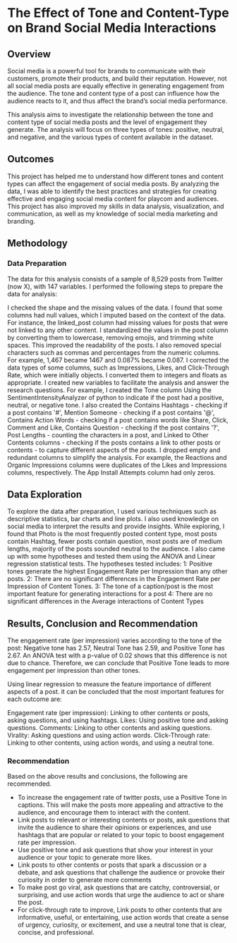 # The Effect of Tone and Content-Type on Brand Social Media Interactions
## Overview
Social media is a powerful tool for brands to communicate with their customers, promote their products, and build their reputation. However, not all social media posts are equally effective in generating engagement from the audience. The tone and content type of a post can influence how the audience reacts to it, and thus affect the brand’s social media performance.

This analysis aims to investigate the relationship between the tone and content type of social media posts and the level of engagement they generate. The analysis will focus on three types of tones: positive, neutral, and negative, and the various types of content available in the dataset.

## Outcomes
This project has helped me to understand how different tones and content types can affect the engagement of social media posts. By analyzing the data, I was able to identify the best practices and strategies for creating effective and engaging social media content for playcom  and audiences. This project has also improved my skills in data analysis, visualization, and communication, as well as my knowledge of social media marketing and branding.

## Methodology
### Data Preparation
The data for this analysis consists of a sample of 8,529 posts from Twitter (now X), with 147 variables. I performed the following steps to prepare the data for analysis:

I checked the shape and the missing values of the data. I found that some columns had null values, which I imputed based on the context of the data. For instance, the linked_post column had missing values for posts that were not linked to any other content.
I standardized the values in the post column by converting them to lowercase, removing emojis, and trimming white spaces. This improved the readability of the posts. I also removed special characters such as commas and percentages from the numeric columns. For example, 1,467 became 1467 and 0.087% became 0.087.
I corrected the data types of some columns, such as Impressions, Likes, and Click-Through Rate, which were initially objects. I converted them to integers and floats as appropriate.
I created new variables to facilitate the analysis and answer the research questions. For example, I created the Tone column Using the SentimentIntensityAnalyzer of python to indicate if the post had a positive, neutral, or negative tone. I also created the Contains Hashtags - checking if a post contains '#', Mention Someone - checking if a post contains '@', Contains Action Words - checking if a post contains words like Share, Click, Comment and Like, Contains Question - checking if the post contains '?', Post Lengths - counting the characters in a post, and Linked to Other Contents columns - checking if the posts contains a link to other posts or contents - to capture different aspects of the posts.
I dropped empty and redundant columns to simplify the analysis. For example, the Reactions and Organic Impressions columns were duplicates of the Likes and Impressions columns, respectively. The App Install Attempts column had only zeros.

## Data Exploration
To explore the data after preparation, I used various techniques such as descriptive statistics, bar charts and line plots. I also used knowledge on social media to interpret the results and provide insights. While exploring, I found that Photo is the most frequently posted content type, most posts contain Hashtag, fewer posts contain question, most posts are of medium lengths, majority of the posts sounded neutral to the audience. I also came up with some hypotheses and tested them using the ANOVA and Linear regression statistical tests. The hypotheses tested includes:
1: Positive tones generate the highest Engagement Rate per Impression than any other posts. 
2: There are no significant differences in the Engagement Rate per Impression of Content Tones. 
3: The tone of a caption/post is the most important feature for generating interactions for a post 
4: There are no significant differences in the Average interactions of Content Types

## Results, Conclusion and Recommendation
The engagement rate (per impression) varies according to the tone of the post: Negative tone has 2.57, Neutral Tone has 2.59, and Positive Tone has 2.67. An ANOVA test with a p-value of 0.02 shows that this difference is not due to chance. Therefore, we can conclude that Positive Tone leads to more engagement per impression than other tones.

Using linear regression to measure the feature importance of different aspects of a post. it can be concluded that the most important features for each outcome are:

Engagement rate (per impression): Linking to other contents or posts, asking questions, and using hashtags.
Likes: Using positive tone and asking questions.
Comments: Linking to other contents and asking questions.
Virality: Asking questions and using action words.
Click-Through rate: Linking to other contents, using action words, and using a neutral tone.

### Recommendation
Based on the above results and conclusions, the following are recommended.

- To increase the engagement rate of twitter posts, use a Positive Tone in captions. This will make the posts more appealing and attractive to the audience, and encourage them to interact with the content.
- Link posts to relevant or interesting contents or posts, ask questions that invite the audience to share their opinions or experiences, and use hashtags that are popular or related to your topic to boost engagement rate per impression.
- Use positive tone and ask questions that show your interest in your audience or your topic to generate more likes.
- Link posts to other contents or posts that spark a discussion or a debate, and ask questions that challenge the audience or provoke their curiosity in order to generate more comments
- To make post go viral, ask questions that are catchy, controversial, or surprising, and use action words that urge the audience to act or share the post.
- For click-through rate to improve, Link posts to other contents that are informative, useful, or entertaining, use action words that create a sense of urgency, curiosity, or excitement, and use a neutral tone that is clear, concise, and professional.
